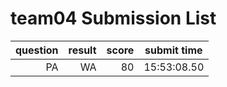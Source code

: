 # team04 Submission List
question | result | score | submit time
----:|----:|-----:|-----
PA | WA | 80 | 15:53:08.50 
